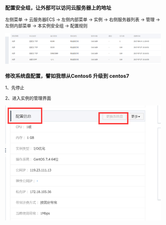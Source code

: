 ### 配置安全组，让外部可以访问云服务器上的地址

左侧菜单 -&gt; 云服务器ECS -&gt; 左侧内部菜单 -&gt; 实例 -&gt; 右侧服务器列表 -&gt; 管理 -&gt; 左侧内部菜单 -&gt; 本实例安全组 -&gt; 配置规则

![](/assets/1import.png)

### 修改系统盘配置，譬如我想从Centos6 升级到 centos7 

1、先停止

2、进入实例的管理界面

![](/assets/2import.png)

